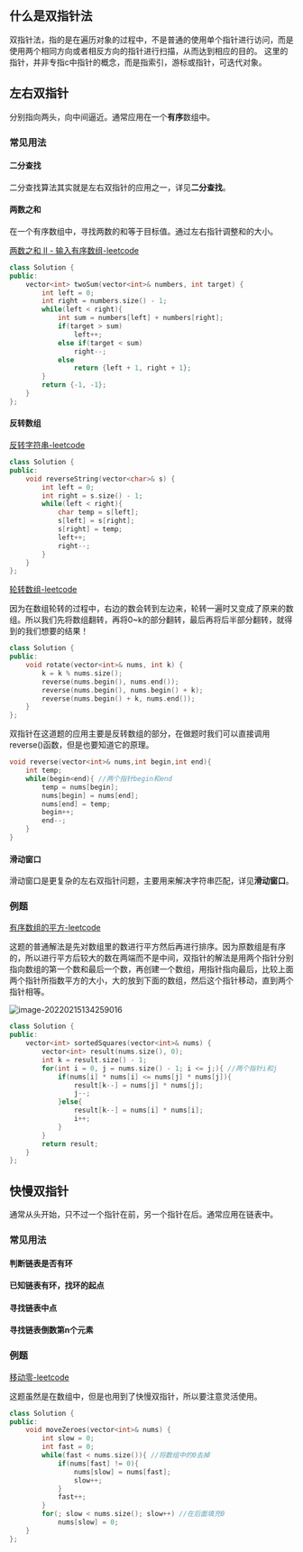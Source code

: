 ## 什么是双指针法

双指针法，指的是在遍历对象的过程中，不是普通的使用单个指针进行访问，而是使用两个相同方向或者相反方向的指针进行扫描，从而达到相应的目的。 这里的指针，并非专指c中指针的概念，而是指索引，游标或指针，可迭代对象。

## 左右双指针

分别指向两头，向中间逼近。通常应用在一个**有序**数组中。

### 常见用法

#### 二分查找

二分查找算法其实就是左右双指针的应用之一，详见**二分查找**。

#### 两数之和

在一个有序数组中，寻找两数的和等于目标值。通过左右指针调整和的大小。

[两数之和 II - 输入有序数组-leetcode](https://leetcode-cn.com/problems/two-sum-ii-input-array-is-sorted/)

~~~C++
class Solution {
public:
    vector<int> twoSum(vector<int>& numbers, int target) {
        int left = 0;
        int right = numbers.size() - 1;
        while(left < right){
            int sum = numbers[left] + numbers[right];
            if(target > sum)
                left++;
            else if(target < sum)
                right--;
            else
                return {left + 1, right + 1};
        }
        return {-1, -1};
    }
};
~~~

#### 反转数组

[反转字符串-leetcode](https://leetcode-cn.com/problems/reverse-string/)

~~~C++
class Solution {
public:
    void reverseString(vector<char>& s) {
        int left = 0;
        int right = s.size() - 1;
        while(left < right){
            char temp = s[left];
            s[left] = s[right];
            s[right] = temp;
            left++;
            right--;
        }
    }
};
~~~

[轮转数组-leetcode](https://leetcode-cn.com/problems/rotate-array/)

因为在数组轮转的过程中，右边的数会转到左边来，轮转一遍时又变成了原来的数组。所以我们先将数组翻转，再将0~k的部分翻转，最后再将后半部分翻转，就得到的我们想要的结果！

~~~C++
class Solution {
public:
    void rotate(vector<int>& nums, int k) {
        k = k % nums.size();
        reverse(nums.begin(), nums.end());
        reverse(nums.begin(), nums.begin() + k);
        reverse(nums.begin() + k, nums.end());
    }
};
~~~

双指针在这道题的应用主要是反转数组的部分，在做题时我们可以直接调用reverse()函数，但是也要知道它的原理。

~~~C++
void reverse(vector<int>& nums,int begin,int end){
    int temp;
    while(begin<end){ //两个指针begin和end
        temp = nums[begin];
        nums[begin] = nums[end];
        nums[end] = temp;
        begin++;
        end--;
    }
}
~~~

#### 滑动窗口

滑动窗口是更复杂的左右双指针问题，主要用来解决字符串匹配，详见**滑动窗口**。

### 例题

[有序数组的平方-leetcode](https://leetcode-cn.com/problems/squares-of-a-sorted-array/)

这题的普通解法是先对数组里的数进行平方然后再进行排序。因为原数组是有序的，所以进行平方后较大的数在两端而不是中间，双指针的解法是用两个指针分别指向数组的第一个数和最后一个数，再创建一个数组，用指针指向最后，比较上面两个指针所指数平方的大小，大的放到下面的数组，然后这个指针移动，直到两个指针相等。

![image-20220215134259016](https://gitee.com/huanghaoh/imgbed/raw/master/img/202202151342054.png)

~~~C++
class Solution {
public:
    vector<int> sortedSquares(vector<int>& nums) {
        vector<int> result(nums.size(), 0);
        int k = result.size() - 1;
        for(int i = 0, j = nums.size() - 1; i <= j;){ //两个指针i和j
            if(nums[i] * nums[i] <= nums[j] * nums[j]){
                result[k--] = nums[j] * nums[j];
                j--;
            }else{
                result[k--] = nums[i] * nums[i];
                i++;
            }
        }
        return result;
    }
};
~~~

## 快慢双指针

通常从头开始，只不过一个指针在前，另一个指针在后。通常应用在链表中。

### 常见用法

#### 判断链表是否有环

#### 已知链表有环，找环的起点

#### 寻找链表中点

#### 寻找链表倒数第n个元素

### 例题

[移动零-leetcode](https://leetcode-cn.com/problems/move-zeroes/)

这题虽然是在数组中，但是也用到了快慢双指针，所以要注意灵活使用。

~~~C++
class Solution {
public:
    void moveZeroes(vector<int>& nums) {
        int slow = 0;
        int fast = 0;
        while(fast < nums.size()){ //将数组中的0去掉
            if(nums[fast] != 0){
                nums[slow] = nums[fast];
                slow++;
            }
            fast++;
        }
        for(; slow < nums.size(); slow++) //在后面填充0
            nums[slow] = 0;
    }
};
~~~



